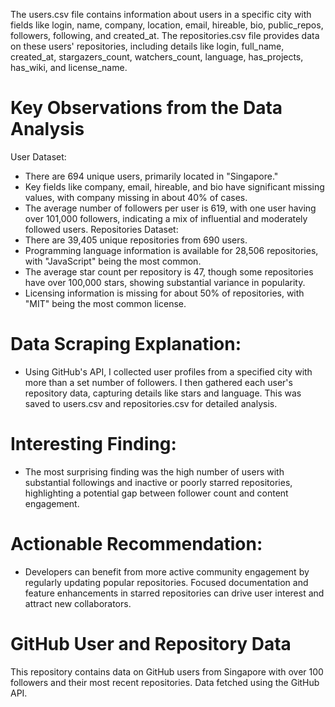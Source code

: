 The users.csv file contains information about users in a specific city with fields like login, name, company, location, email, hireable, bio, public_repos, followers, following, and created_at. The repositories.csv file provides data on these users' repositories, including details like login, full_name, created_at, stargazers_count, watchers_count, language, has_projects, has_wiki, and license_name.

# Key Observations from the Data Analysis
User Dataset:
- There are 694 unique users, primarily located in "Singapore."
- Key fields like company, email, hireable, and bio have significant missing values, with company missing in about 40% of cases.
- The average number of followers per user is 619, with one user having over 101,000 followers, indicating a mix of influential and moderately followed users.
Repositories Dataset:
- There are 39,405 unique repositories from 690 users.
- Programming language information is available for 28,506 repositories, with "JavaScript" being the most common.
- The average star count per repository is 47, though some repositories have over 100,000 stars, showing substantial variance in popularity.
- Licensing information is missing for about 50% of repositories, with "MIT" being the most common license.

# Data Scraping Explanation:
- Using GitHub's API, I collected user profiles from a specified city with more than a set number of followers. I then gathered each user's repository data, capturing details like stars and language. This was saved to users.csv and repositories.csv for detailed analysis.

# Interesting Finding: 
- The most surprising finding was the high number of users with substantial followings and inactive or poorly starred repositories, highlighting a potential gap between follower count and content engagement.

# Actionable Recommendation: 
- Developers can benefit from more active community engagement by regularly updating popular repositories. Focused documentation and feature enhancements in starred repositories can drive user interest and attract new collaborators.
# GitHub User and Repository Data
This repository contains data on GitHub users from Singapore with over 100 followers and their most recent repositories.
Data fetched using the GitHub API.
